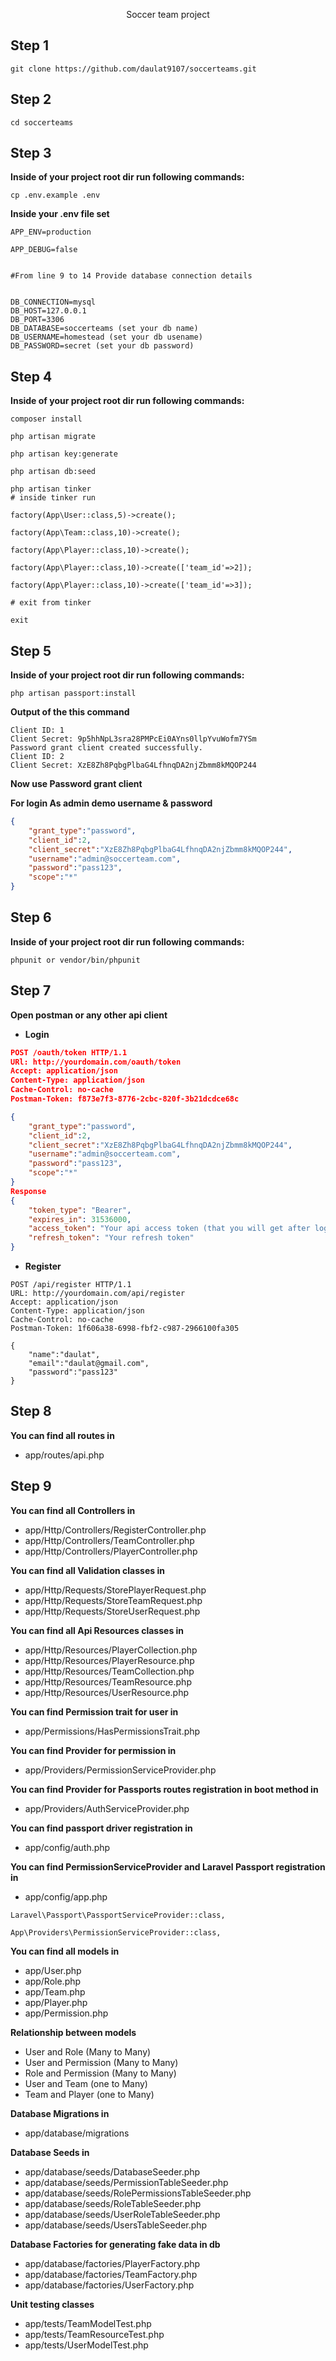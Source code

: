 <p align="center">Soccer team project</p>



## Step 1
```
git clone https://github.com/daulat9107/soccerteams.git
```

## Step 2
```
cd soccerteams
```

## Step 3
**Inside of your project root dir run following commands:**
```
cp .env.example .env
```

**Inside your .env file set**

```
APP_ENV=production

APP_DEBUG=false


#From line 9 to 14 Provide database connection details


DB_CONNECTION=mysql
DB_HOST=127.0.0.1
DB_PORT=3306
DB_DATABASE=soccerteams (set your db name)
DB_USERNAME=homestead (set your db usename)
DB_PASSWORD=secret (set your db password)
```

## Step 4
**Inside of your project root dir run following commands:**
```
composer install

php artisan migrate

php artisan key:generate 

php artisan db:seed

php artisan tinker
# inside tinker run

factory(App\User::class,5)->create();

factory(App\Team::class,10)->create();

factory(App\Player::class,10)->create();

factory(App\Player::class,10)->create(['team_id'=>2]);

factory(App\Player::class,10)->create(['team_id'=>3]);

# exit from tinker

exit
```

## Step 5
**Inside of your project root dir run following commands:**
```
php artisan passport:install
```

**Output of the this command**

```
Client ID: 1
Client Secret: 9p5hhNpL3sra28PMPcEi0AYns0llpYvuWofm7YSm
Password grant client created successfully.
Client ID: 2
Client Secret: XzE8Zh8PqbgPlbaG4LfhnqDA2njZbmm8kMQOP244
```

**Now use Password grant client**

**For login As admin demo username & password** 
```json
{
	"grant_type":"password",
	"client_id":2,
	"client_secret":"XzE8Zh8PqbgPlbaG4LfhnqDA2njZbmm8kMQOP244",
	"username":"admin@soccerteam.com",
	"password":"pass123",
	"scope":"*"
}
```

## Step 6
**Inside of your project root dir run following commands:**
```
phpunit or vendor/bin/phpunit
```

## Step 7

**Open postman or any other api client**


* **Login**

```json
POST /oauth/token HTTP/1.1
URl: http://yourdomain.com/oauth/token
Accept: application/json
Content-Type: application/json
Cache-Control: no-cache
Postman-Token: f873e7f3-8776-2cbc-820f-3b21dcdce68c

{
	"grant_type":"password",
	"client_id":2,
	"client_secret":"XzE8Zh8PqbgPlbaG4LfhnqDA2njZbmm8kMQOP244",
	"username":"admin@soccerteam.com",
	"password":"pass123",
	"scope":"*"
}
Response
{
    "token_type": "Bearer",
    "expires_in": 31536000,
    "access_token": "Your api access token (that you will get after login)",
    "refresh_token": "Your refresh token"
}
```
* **Register**
```
POST /api/register HTTP/1.1
URL: http://yourdomain.com/api/register
Accept: application/json
Content-Type: application/json
Cache-Control: no-cache
Postman-Token: 1f606a38-6998-fbf2-c987-2966100fa305

{
	"name":"daulat",
	"email":"daulat@gmail.com",
	"password":"pass123"
} 
```

## Step 8
**You can find all routes in**

* app/routes/api.php

## Step 9
**You can find all Controllers in**

* app/Http/Controllers/RegisterController.php
* app/Http/Controllers/TeamController.php
* app/Http/Controllers/PlayerController.php

**You can find all Validation classes in**

* app/Http/Requests/StorePlayerRequest.php
* app/Http/Requests/StoreTeamRequest.php
* app/Http/Requests/StoreUserRequest.php

**You can find all Api Resources classes in**

* app/Http/Resources/PlayerCollection.php
* app/Http/Resources/PlayerResource.php
* app/Http/Resources/TeamCollection.php
* app/Http/Resources/TeamResource.php
* app/Http/Resources/UserResource.php

**You can find Permission trait for user in**

* app/Permissions/HasPermissionsTrait.php

**You can find Provider for permission in**

* app/Providers/PermissionServiceProvider.php

**You can find Provider for Passports routes registration in boot method in**

* app/Providers/AuthServiceProvider.php


**You can find passport driver registration in**

* app/config/auth.php


**You can find PermissionServiceProvider and Laravel Passport registration in**

* app/config/app.php
```
Laravel\Passport\PassportServiceProvider::class,

App\Providers\PermissionServiceProvider::class,
```

**You can find all models in**

* app/User.php
* app/Role.php
* app/Team.php
* app/Player.php
* app/Permission.php

**Relationship between models**

* User and Role (Many to Many)
* User and Permission (Many to Many)
* Role and Permission (Many to Many)
* User and Team (one to Many)
* Team and Player (one to Many)

**Database Migrations in**

* app/database/migrations

**Database Seeds in**

* app/database/seeds/DatabaseSeeder.php
* app/database/seeds/PermissionTableSeeder.php
* app/database/seeds/RolePermissionsTableSeeder.php
* app/database/seeds/RoleTableSeeder.php
* app/database/seeds/UserRoleTableSeeder.php
* app/database/seeds/UsersTableSeeder.php

**Database Factories for generating fake data in db**

* app/database/factories/PlayerFactory.php
* app/database/factories/TeamFactory.php
* app/database/factories/UserFactory.php

**Unit testing classes**

* app/tests/TeamModelTest.php
* app/tests/TeamResourceTest.php
* app/tests/UserModelTest.php















